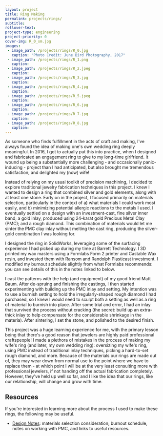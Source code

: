 ```yaml
---
layout: project
title: Ring Making
permalink: projects/rings/
subtitle:
rollover-text:
project-type: engineering
project-priority: 0
cover-img: R_0_sm.jpg
images:
 - image_path: /projects/rings/R_0.jpg
   caption: "Photo Credit: June Bird Photography, 2017"
 - image_path: /projects/rings/R_1.png
   caption: 
 - image_path: /projects/rings/R_2.jpeg
   caption:  
 - image_path: /projects/rings/R_3.jpg
   caption:
 - image_path: /projects/rings/R_4.jpg
   caption: 
 - image_path: /projects/rings/R_5.jpeg
   caption:
 - image_path: /projects/rings/R_6.jpg
   caption:
 - image_path: /projects/rings/R_7.jpg
   caption:
 - image_path: /projects/rings/R_8.jpg
   caption:
---
```


As someone who finds fulfillment in the acts of craft and making, I've always found the idea of making one's own wedding ring deeply meaningful. In 2016, I got to actually put this into practice, when I designed and fabricated an engagement ring to give to my long-time girlfriend. It wound up being a substantially more challenging - and occasionally panic-inducing - project than I had anticipated, but also brought me tremendous satisfaction, and delighted my (now) wife!

Instead of relying on my usual toolkit of precision machining, I decided to explore traditional jewelry fabrication techniques in this project. I knew I wanted to design a ring that combined silver and gold elements, along with at least one stone. Early on in the project, I focused primarily on materials selection, particularly in the context of a) what materials I could work most easily, and b) minimizing potential allergic reactions to the metals I used. I eventually settled on a design with an investment-cast, fine silver inner band; a gold inlay, produced using 24-karat gold Precious Metal Clay (PMC); and a rough diamond. This combination of materials would let me sinter the PMC clay inlay without melting the cast ring, producing the silver-gold combination I was looking for.

I designed the ring in SolidWorks, leveraging some of the surfacing experience I had picked up during my time at Barrett Technology. I 3D printed my wax masters using a Formlabs Form 2 printer and Castable Wax resin, and invested them with Ransom and Randolph Plasticast investment. I modified my burnout schedule slightly from what Formlabs recommends: you can see details of this in the notes linked to below.

I cast the patterns with the help (and equipment) of my good friend Matt Baum. After de-spruing and finishing the castings, I then started experimenting with building up the PMC inlay and setting. My intention was to use a burnish setting to hold the irregularly-shaped rough diamond I had purchased, so I knew I would need to sculpt both a setting as well as a ring of material to burnish into place. After some trial and error, I had an inlay that survived the process without cracking (the secret: build up an extra-thick inlay to help compensate for the considerable shrinkage in the materia). After sintering, I set the stone, and polished to the desired finish. 

This project was a huge learning experience for me, with the primary lesson being that there's a good reason that jewelers are highly paid professional craftspeople! I made a plethora of mistakes in the process of making my wife's ring (and later, my own wedding ring): oversizing my wife's ring, using PMC instead of traditional inlay techniques, picking a hard-to-set rough diamond, and more. Because of the materials our rings are made out of, they may wear down from normal use to the point where we have to replace them - at which point I will be at the very least consulting more with professional jewelers, if not handing off the actual fabrication completely. However, they've held up well so far, and I like the idea that our rings, like our relationship, will change and grow with time.

## Resources

If you're interested in learning more about the process I used to make these rings, the following may be useful.
* [Design Notes](/projects/rings/RingDesignNotes.pdf): materials selection consideration, burnout schedule, notes on working with PMC, and links to useful resources.




